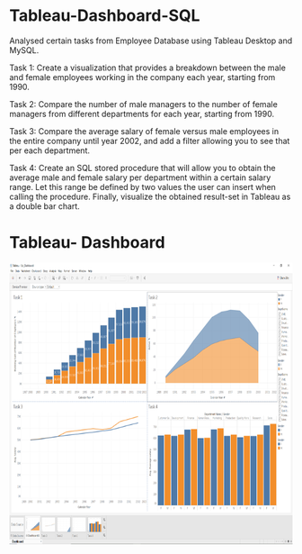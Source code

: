 # Tableau-Dashboard-SQL
Analysed certain tasks from Employee Database using Tableau Desktop and MySQL.

Task 1: 
Create a visualization that provides a breakdown between the male and female employees working in the company each year, starting from 1990.

Task 2:
Compare the number of male managers to the number of female managers from different departments for each year, starting from 1990.

Task 3:
Compare the average salary of female versus male employees in the entire company until year 2002, and add a filter allowing you to see that per each department.

Task 4:
Create an SQL stored procedure that will allow you to obtain the average male and female salary per department within a certain salary range. Let this range be defined by two values the user can insert when calling the procedure.
Finally, visualize the obtained result-set in Tableau as a double bar chart.

# Tableau- Dashboard
<img src="https://github.com/patelnisarg61/Tableau-Dashboard-SQL/blob/master/Tableau-Dashboard.PNG" width="800" height="500" style="vertical-align:center;">
